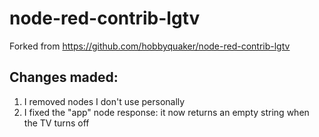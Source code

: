 # node-red-contrib-lgtv

Forked from https://github.com/hobbyquaker/node-red-contrib-lgtv

## Changes maded:
1. I removed nodes I don't use personally
2. I fixed the "app" node response: it now returns an empty string when the TV turns off